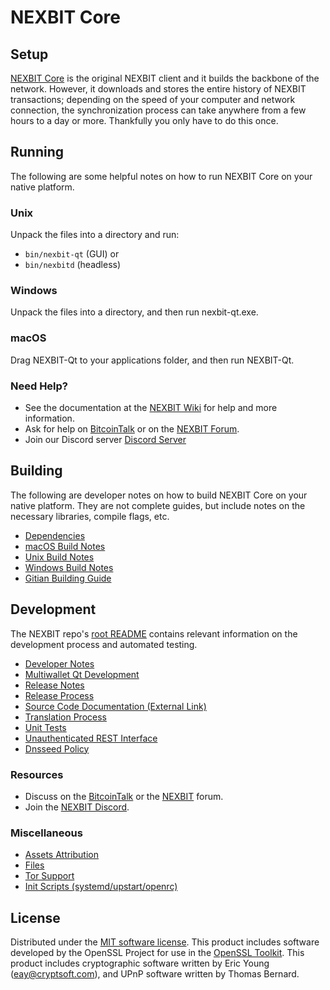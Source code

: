 NEXBIT Core
=============

Setup
---------------------
[NEXBIT Core](http://nexbit.org/wallet) is the original NEXBIT client and it builds the backbone of the network. However, it downloads and stores the entire history of NEXBIT transactions; depending on the speed of your computer and network connection, the synchronization process can take anywhere from a few hours to a day or more. Thankfully you only have to do this once.

Running
---------------------
The following are some helpful notes on how to run NEXBIT Core on your native platform.

### Unix

Unpack the files into a directory and run:

- `bin/nexbit-qt` (GUI) or
- `bin/nexbitd` (headless)

### Windows

Unpack the files into a directory, and then run nexbit-qt.exe.

### macOS

Drag NEXBIT-Qt to your applications folder, and then run NEXBIT-Qt.

### Need Help?

* See the documentation at the [NEXBIT Wiki](https://github.com/NEXBIT-Project/NEXBIT/wiki)
for help and more information.
* Ask for help on [BitcoinTalk](https://bitcointalk.org/index.php?topic=1262920.0) or on the [NEXBIT Forum](http://forum.nexbit.org/).
* Join our Discord server [Discord Server](https://discord.nexbit.org)

Building
---------------------
The following are developer notes on how to build NEXBIT Core on your native platform. They are not complete guides, but include notes on the necessary libraries, compile flags, etc.

- [Dependencies](dependencies.md)
- [macOS Build Notes](build-osx.md)
- [Unix Build Notes](build-unix.md)
- [Windows Build Notes](build-windows.md)
- [Gitian Building Guide](gitian-building.md)

Development
---------------------
The NEXBIT repo's [root README](/README.md) contains relevant information on the development process and automated testing.

- [Developer Notes](developer-notes.md)
- [Multiwallet Qt Development](multiwallet-qt.md)
- [Release Notes](release-notes.md)
- [Release Process](release-process.md)
- [Source Code Documentation (External Link)](https://www.fuzzbawls.pw/nexbit/doxygen/)
- [Translation Process](translation_process.md)
- [Unit Tests](unit-tests.md)
- [Unauthenticated REST Interface](REST-interface.md)
- [Dnsseed Policy](dnsseed-policy.md)

### Resources
* Discuss on the [BitcoinTalk](https://bitcointalk.org/index.php?topic=1262920.0) or the [NEXBIT](http://forum.nexbit.org/) forum.
* Join the [NEXBIT Discord](https://discord.nexbit.org).

### Miscellaneous
- [Assets Attribution](assets-attribution.md)
- [Files](files.md)
- [Tor Support](tor.md)
- [Init Scripts (systemd/upstart/openrc)](init.md)

License
---------------------
Distributed under the [MIT software license](/COPYING).
This product includes software developed by the OpenSSL Project for use in the [OpenSSL Toolkit](https://www.openssl.org/). This product includes
cryptographic software written by Eric Young ([eay@cryptsoft.com](mailto:eay@cryptsoft.com)), and UPnP software written by Thomas Bernard.
